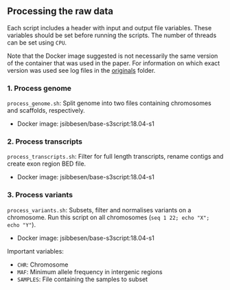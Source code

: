 ## Processing the raw data

Each script includes a header with input and output file variables. These variables should be set before running the scripts. The number of threads can be set using `CPU`. 

Note that the Docker image suggested is not necessarily the same version of the container that was used in the paper. For information on which exact version was used see log files in the [originals](https://github.com/jonassibbesen/vgrna-project-paper/tree/main/originals) folder. 



### 1. Process genome

`process_genome.sh`: Split genome into two files containing chromosomes and scaffolds, respectively.

* Docker image: jsibbesen/base-s3script:18.04-s1

  

### 2. Process transcripts

`process_transcripts.sh`: Filter for full length transcripts, rename contigs and create exon region BED file. 

* Docker image: jsibbesen/base-s3script:18.04-s1



### 3. Process variants

`process_variants.sh`: Subsets, filter and normalises variants on a chromosome. Run this script on all chromosomes (`seq 1 22; echo "X"; echo "Y"`).

* Docker image: jsibbesen/base-s3script:18.04-s1

Important variables:

* `CHR`: Chromosome
* `MAF`: Minimum allele frequency in intergenic regions
* `SAMPLES`: File containing the samples to subset



